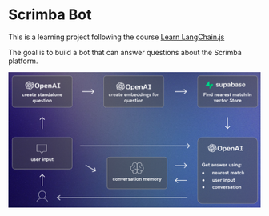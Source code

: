 
# Scrimba Bot

This is a learning project following the course [Learn LangChain.js](https://scrimba.com/learn-langchainjs-c02t)

The goal is to build a bot that can answer questions about the Scrimba platform.

![Flow Diagram](docs/flow-diagram.png)
